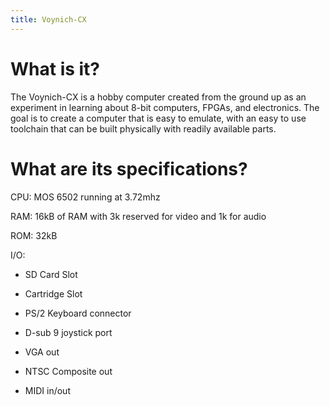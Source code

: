 ```yaml
---
title: Voynich-CX
---
```


What is it?
===========

The Voynich-CX is a hobby computer created from the ground up as an experiment
in learning about 8-bit computers, FPGAs, and electronics. The goal is to create
a computer that is easy to emulate, with an easy to use toolchain that can be
built physically with readily available parts.

What are its specifications?
============================

CPU: MOS 6502 running at 3.72mhz

RAM: 16kB of RAM with 3k reserved for video and 1k for audio

ROM: 32kB

I/O:

-   SD Card Slot

-   Cartridge Slot

-   PS/2 Keyboard connector

-   D-sub 9 joystick port

-   VGA out

-   NTSC Composite out

-   MIDI in/out
